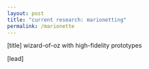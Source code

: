 ```yaml
---
layout: post
title: "current research: marionetting"
permalink: /marionette
---
```


[title] wizard-of-oz with high-fidelity prototypes

[lead]
